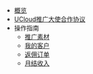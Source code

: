 <!-- 请勿添加产品标题，标题行将由系统自动增加，名称将于您申请邮件提供的仓库名称一致 -->

* [概览](/cps_platform/README)
* [UCloud推广大使合作协议](/cps_platform/contract)
* 操作指南
   * [推广素材](/cps_platform/material)
   * [我的客户](/cps_platform/myclient)
   * [返佣订单](/cps_platform/order)
   * [月结收入](/cps_platform/income)
